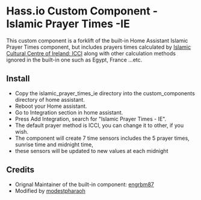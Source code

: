 # Hass.io Custom Component - Islamic Prayer Times -IE
This custom component is a forklift of the built-in Home Assistant Islamic Prayer Times component,
but includes prayers times calculated by [Islamic Cultural Centre of Ireland: ICCI](https://islamireland.ie/)
along with other calculation methods ignored in the built-in one such as Egypt, France ...etc.

## Install
* Copy the islamic_prayer_times_ie directory into the custom_components directory of home assistant.
* Reboot your Home assistant.
* Go to Integration section in home assistant.
* Press Add Integration, search for "Islamic Prayer Times - IE".
* The default prayer method is ICCI, you can change it to other, if you wish.
* The component will create 7 time sensors includes the 5 prayer times, sunrise time and midnight time,
* these sensors will be updated to new values at each midnight

## Credits
* Orignal Maintainer of the built-in component: [engrbm87](https://github.com/engrbm87)
* Modified by [modestpharaoh](https://github.com/modestpharaoh)
